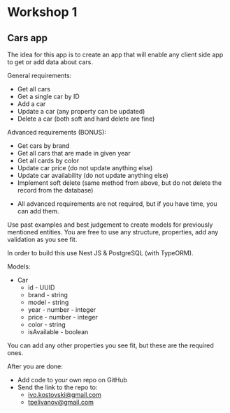 # Workshop 1

## Cars app

The idea for this app is to create an app that will enable any client side app to get or add data about cars.

General requirements:
- Get all cars
- Get a single car by ID
- Add a car
- Update a car (any property can be updated)
- Delete a car (both soft and hard delete are fine)

Advanced requirements (BONUS):
- Get cars by brand
- Get all cars that are made in given year
- Get all cards by color
- Update car price (do not update anything else)
- Update car availability (do not update anything else)
- Implement soft delete (same method from above, but do not delete the record from the database)

* All advanced requirements are not required, but if you have time, you can add them.

Use past examples and best judgement to create models for previously mentioned entities. You are free to use any
structure, properties, add any validation as you see fit.

In order to build this use Nest JS & PostgreSQL (with TypeORM).

Models:

- Car
    - id - UUID
    - brand - string
    - model - string
    - year - number - integer
    - price - number - integer
    - color - string
    - isAvailable - boolean

You can add any other properties you see fit, but these are the required ones.

After you are done:

- Add code to your own repo on GitHub
- Send the link to the repo to:
    - ivo.kostovski@gmail.com
    - tpelivanov@gmail.com

